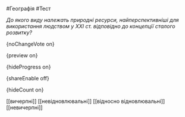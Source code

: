 #Географія #Тест

*До якого виду належать природні ресурси, найперспективніші для використання людством у ХХІ ст. відповідно до концепції сталого розвитку?*

{noChangeVote on}

{preview on}

{hideProgress on}

{shareEnable off}

{hideCount on}

[[вичерпні]]
[[невідновлювальні]]
[[відносно відновлювальні]]
[[невичерпні]]
